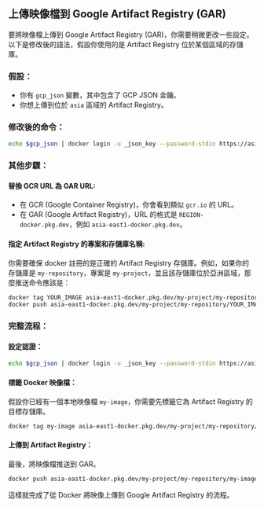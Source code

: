 ## 上傳映像檔到 Google Artifact Registry (GAR)

要將映像檔上傳到 Google Artifact Registry (GAR)，你需要稍微更改一些設定。以下是修改後的語法，假設你使用的是 Artifact Registry 位於某個區域的存儲庫。

### 假設：
- 你有 `gcp_json` 變數，其中包含了 GCP JSON 金鑰。
- 你想上傳到位於 `asia` 區域的 Artifact Registry。

### 修改後的命令：
```bash
echo $gcp_json | docker login -u _json_key --password-stdin https://asia-east1-docker.pkg.dev
```

### 其他步驟：
#### 替換 GCR URL 為 GAR URL:
- 在 GCR (Google Container Registry)，你會看到類似 `gcr.io` 的 URL。
- 在 GAR (Google Artifact Registry)，URL 的格式是 `REGION-docker.pkg.dev`，例如 `asia-east1-docker.pkg.dev`。

#### 指定 Artifact Registry 的專案和存儲庫名稱:
你需要確保 docker 註冊的是正確的 Artifact Registry 存儲庫。例如，如果你的存儲庫是 `my-repository`，專案是 `my-project`，並且該存儲庫位於亞洲區域，那麼推送命令應該是：

```bash
docker tag YOUR_IMAGE asia-east1-docker.pkg.dev/my-project/my-repository/YOUR_IMAGE
docker push asia-east1-docker.pkg.dev/my-project/my-repository/YOUR_IMAGE
```

### 完整流程：
#### 設定認證：
```bash
echo $gcp_json | docker login -u _json_key --password-stdin https://asia-east1-docker.pkg.dev
```

#### 標籤 Docker 映像檔：
假設你已經有一個本地映像檔 `my-image`，你需要先標籤它為 Artifact Registry 的目標存儲庫。

```bash
docker tag my-image asia-east1-docker.pkg.dev/my-project/my-repository/my-image:latest
```

#### 上傳到 Artifact Registry：
最後，將映像檔推送到 GAR。

```bash
docker push asia-east1-docker.pkg.dev/my-project/my-repository/my-image:latest
```

這樣就完成了從 Docker 將映像上傳到 Google Artifact Registry 的流程。